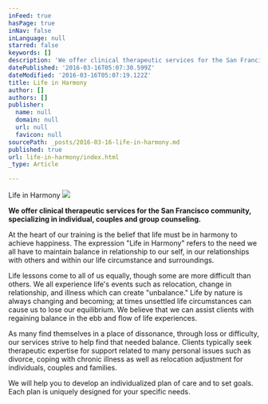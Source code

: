 ```yaml
---
inFeed: true
hasPage: true
inNav: false
inLanguage: null
starred: false
keywords: []
description: 'We offer clinical therapeutic services for the San Francisco community, specializing in individual, couples and group counseling.'
datePublished: '2016-03-16T05:07:30.599Z'
dateModified: '2016-03-16T05:07:19.122Z'
title: Life in Harmony
author: []
authors: []
publisher:
  name: null
  domain: null
  url: null
  favicon: null
sourcePath: _posts/2016-03-16-life-in-harmony.md
published: true
url: life-in-harmony/index.html
_type: Article

---
```

Life in Harmony
![](https://the-grid-user-content.s3-us-west-2.amazonaws.com/4f2750a8-7099-491d-8cb9-efe6d287f217.jpg)

**We offer clinical therapeutic services for the San Francisco community, specializing in individual, couples and group counseling.**

At the heart of our training is the belief that life must be in harmony to achieve happiness. The expression "Life in Harmony" refers to the need we all have to maintain balance in relationship to our self, in our relationships with others and within our life circumstance and surroundings.

Life lessons come to all of us equally, though some are more difficult than others. We all experience life's events such as relocation, change in relationship, and illness which can create  "unbalance." Life by nature is always changing and becoming; at times unsettled life circumstances can cause us to lose our equilibrium. We believe that we can assist clients with regaining balance in the ebb and flow of life experiences.

As many find themselves in a place of dissonance, through loss or difficulty, our services strive to help find that needed balance. Clients typically seek therapeutic expertise for support related to many personal issues such as divorce, coping with chronic illness as well as relocation adjustment for individuals, couples and families.

We will help you to develop an individualized plan of care and to set goals. Each plan is uniquely designed for your specific needs.